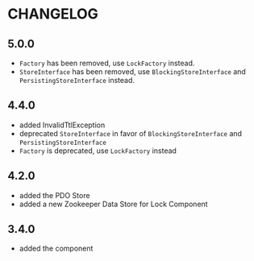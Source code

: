 CHANGELOG
=========

5.0.0
-----

* `Factory` has been removed, use `LockFactory` instead.
* `StoreInterface` has been removed, use `BlockingStoreInterface` and `PersistingStoreInterface` instead.

4.4.0
-----

 * added InvalidTtlException  
 * deprecated `StoreInterface` in favor of `BlockingStoreInterface` and `PersistingStoreInterface`
 * `Factory` is deprecated, use `LockFactory` instead

4.2.0
-----

 * added the PDO Store
 * added a new Zookeeper Data Store for Lock Component

3.4.0
-----

 * added the component
